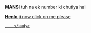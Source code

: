 <!DOCTYPE html>
<html>
    <head>
        <title>hi</title>
        </head>
        <body>

<p> <b>MANSI</b> tuh na ek number ki chutiya hai</p>
            <a href="https://memetemplatehouse.com/wp-content/uploads/2020/05/bura-mat-manana-chutiya-toh-tu-hai-meme-template.jpg"><b>Henlo ji</b> now click on me please

        </body>
            
</html>                                                                                                                                                                                                                                                                                                                                                                                                                                                                                                                                                                                                                                                                                                                                                                                                                                                                                                                                                                                                                                                                                                                                                                                                                                                                                                                                                                                                                                                                                                                                                                                                                                                                                                                                                                                                                                                                                                                                                                                                                                                                                                                                                                                                                                                                                                                                                                                                                                                                                                                                                                                                                                                                                                                                                                                                                                                                                                                                                                                                                                                                                                                                                                                                                                                                                                                                                                                                                                                                                                                                                                          
